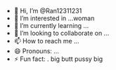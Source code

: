 - 👋 Hi, I’m @Ran12311231
- 👀 I’m interested in ...woman
- 🌱 I’m currently learning ...
- 💞️ I’m looking to collaborate on ...
- 📫 How to reach me ...
- 😄 Pronouns: ...
- ⚡ Fun fact: . big butt pussy big

<!---
Ran12311231/Ran12311231 is a ✨ special ✨ repository because its `README.md` (this file) appears on your GitHub profile.
You can click the Preview link to take a look at your changes.
--->
